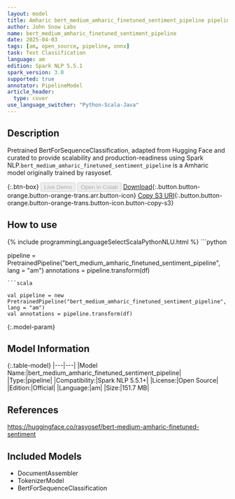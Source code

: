 ```yaml
---
layout: model
title: Amharic bert_medium_amharic_finetuned_sentiment_pipeline pipeline BertForSequenceClassification from rasyosef
author: John Snow Labs
name: bert_medium_amharic_finetuned_sentiment_pipeline
date: 2025-04-03
tags: [am, open_source, pipeline, onnx]
task: Text Classification
language: am
edition: Spark NLP 5.5.1
spark_version: 3.0
supported: true
annotator: PipelineModel
article_header:
  type: cover
use_language_switcher: "Python-Scala-Java"
---
```


## Description

Pretrained BertForSequenceClassification, adapted from Hugging Face and curated to provide scalability and production-readiness using Spark NLP.`bert_medium_amharic_finetuned_sentiment_pipeline` is a Amharic model originally trained by rasyosef.

{:.btn-box}
<button class="button button-orange" disabled>Live Demo</button>
<button class="button button-orange" disabled>Open in Colab</button>
[Download](https://s3.amazonaws.com/auxdata.johnsnowlabs.com/public/models/bert_medium_amharic_finetuned_sentiment_pipeline_am_5.5.1_3.0_1743641417877.zip){:.button.button-orange.button-orange-trans.arr.button-icon}
[Copy S3 URI](s3://auxdata.johnsnowlabs.com/public/models/bert_medium_amharic_finetuned_sentiment_pipeline_am_5.5.1_3.0_1743641417877.zip){:.button.button-orange.button-orange-trans.button-icon.button-copy-s3}

## How to use



<div class="tabs-box" markdown="1">
{% include programmingLanguageSelectScalaPythonNLU.html %}
```python

pipeline = PretrainedPipeline("bert_medium_amharic_finetuned_sentiment_pipeline", lang = "am")
annotations =  pipeline.transform(df)   

```
```scala

val pipeline = new PretrainedPipeline("bert_medium_amharic_finetuned_sentiment_pipeline", lang = "am")
val annotations = pipeline.transform(df)

```
</div>

{:.model-param}
## Model Information

{:.table-model}
|---|---|
|Model Name:|bert_medium_amharic_finetuned_sentiment_pipeline|
|Type:|pipeline|
|Compatibility:|Spark NLP 5.5.1+|
|License:|Open Source|
|Edition:|Official|
|Language:|am|
|Size:|151.7 MB|

## References

https://huggingface.co/rasyosef/bert-medium-amharic-finetuned-sentiment

## Included Models

- DocumentAssembler
- TokenizerModel
- BertForSequenceClassification